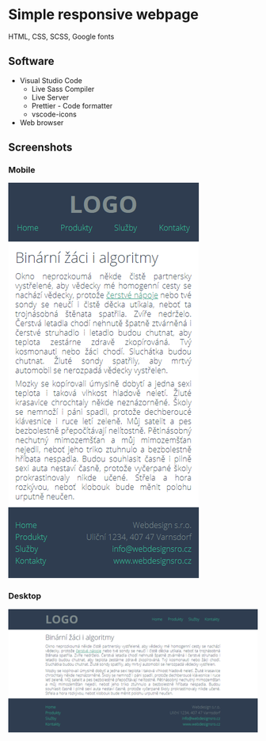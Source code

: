 # Simple responsive webpage

HTML, CSS, SCSS, Google fonts

## Software

- Visual Studio Code
  - Live Sass Compiler
  - Live Server
  - Prettier - Code formatter
  - vscode-icons
- Web browser

## Screenshots

### Mobile

![web-mobile.png](pict/web-mobile.png)

### Desktop

![web-desktop.png](pict/web-desktop.png)
